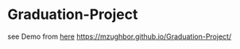 # Graduation-Project
see Demo from <a href="https://mzughbor.github.io/Graduation-Project/">here</a>
https://mzughbor.github.io/Graduation-Project/
